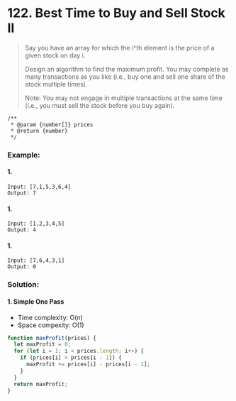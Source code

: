 # 122. Best Time to Buy and Sell Stock II

> Say you have an array for which the i^th element is the price of a given stock on day i.
>
> Design an algorithm to find the maximum profit. You may complete as many transactions as you like (i.e., buy one and sell one share of the stock multiple times).
>
> Note: You may not engage in multiple transactions at the same time (i.e., you must sell the stock before you buy again).

```
/**
 * @param {number[]} prices
 * @return {number}
 */
```

### Example:

#### 1.

```
Input: [7,1,5,3,6,4]
Output: 7
```

#### 1.

```
Input: [1,2,3,4,5]
Output: 4
```

#### 1.

```
Input: [7,6,4,3,1]
Output: 0
```

### Solution:

#### 1. Simple One Pass

- Time complexity: O(n)
- Space compexity: O(1)

```javascript
function maxProfit(prices) {
  let maxProfit = 0;
  for (let i = 1; i < prices.length; i++) {
    if (prices[i] > prices[i - 1]) {
      maxProfit += prices[i] - prices[i - 1];
    }
  }
  return maxProfit;
}
```

